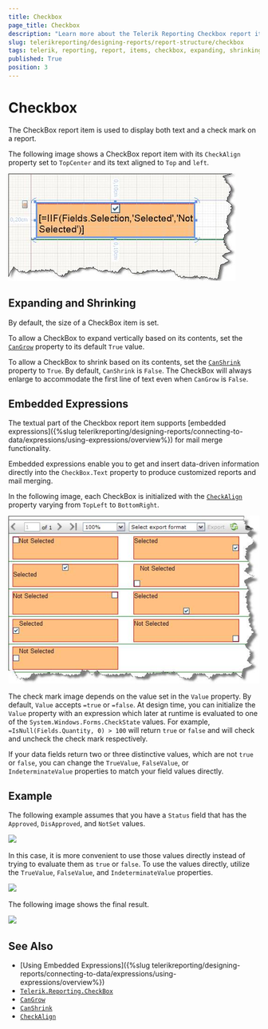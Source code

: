 ```yaml
---
title: Checkbox
page_title: Checkbox 
description: "Learn more about the Telerik Reporting Checkbox report item, how to expand and shrink it depending on its contents, and how to use embedded expressions."
slug: telerikreporting/designing-reports/report-structure/checkbox
tags: telerik, reporting, report, items, checkbox, expanding, shrinking, embedded, expressions
published: True
position: 3
---
```


# Checkbox 

The CheckBox report item is used to display both text and a check mark on a report. 

The following image shows a CheckBox report item with its `CheckAlign` property set to `TopCenter` and its text aligned to `Top` and `left`.  

![](images/checkboxitem1.jpg)

## Expanding and Shrinking

By default, the size of a CheckBox item is set. 

To allow a CheckBox to expand vertically based on its contents, set the [`CanGrow`](/reporting/api/Telerik.Reporting.TextItemBase#Telerik_Reporting_TextItemBase_CanGrow) property to its default `True` value. 

To allow a CheckBox to shrink based on its contents, set the [`CanShrink`](/reporting/api/Telerik.Reporting.TextItemBase#Telerik_Reporting_TextItemBase_CanShrink) property to `True`. By default, `CanShrink` is `False`. The CheckBox will always enlarge to accommodate the first line of text even when `CanGrow` is `False`. 

## Embedded Expressions

The textual part of the Checkbox report item supports [embedded expressions]({%slug telerikreporting/designing-reports/connecting-to-data/expressions/using-expressions/overview%}) for mail merge functionality. 

Embedded expressions enable you to get and insert data-driven information directly into the `CheckBox.Text` property to produce customized reports and mail merging. 

In the following image, each CheckBox is initialized with the [`CheckAlign`](/api/Telerik.Reporting.CheckBox#Telerik_Reporting_CheckBox_CheckAlign) property varying from `TopLeft` to `BottomRight`. 

![](images/checkboxitem2.jpg)

The check mark image depends on the value set in the `Value` property. By default, `Value` accepts `=true` or `=false`. At design time, you can initialize the `Value` property with an expression which later at runtime is evaluated to one of the `System.Windows.Forms.CheckState` values. For example, `=IsNull(Fields.Quantity, 0) > 100` will return `true` or `false` and will check and uncheck the check mark respectively. 

If your data fields return two or three distinctive values, which are not `true` or `false`, you can change the `TrueValue`, `FalseValue`, or `IndeterminateValue` properties to match your field values directly. 

## Example

The following example assumes that you have a `Status` field that has the `Approved`, `DisApproved`, and `NotSet` values.    

![](/images/checkboxEval1.png)


In this case, it is more convenient to use those values directly instead of trying to evaluate them as `true` or `false`. To use the values directly, utilize the `TrueValue`, `FalseValue`, and `IndeterminateValue` properties. 

![](/images/checkboxEval2.png)


The following image shows the final result.  

![](/images/CheckBoxEval3.png)



## See Also 

* [Using Embedded Expressions]({%slug telerikreporting/designing-reports/connecting-to-data/expressions/using-expressions/overview%})
* [`Telerik.Reporting.CheckBox`](/api/Telerik.Reporting.CheckBox)
* [`CanGrow`](/reporting/api/Telerik.Reporting.TextItemBase#Telerik_Reporting_TextItemBase_CanGrow)
* [`CanShrink`](/reporting/api/Telerik.Reporting.TextItemBase#Telerik_Reporting_TextItemBase_CanShrink)
* [`CheckAlign`](/api/Telerik.Reporting.CheckBox#Telerik_Reporting_CheckBox_CheckAlign)